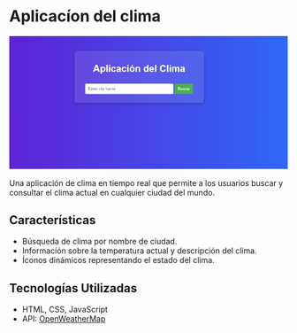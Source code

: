 # Aplicacíon del clima

![Pantallazo del proyecto](pantallazo.jpg)

Una aplicación de clima en tiempo real que permite a los usuarios buscar y consultar el clima actual en cualquier ciudad del mundo.

## Características
- Búsqueda de clima por nombre de ciudad.
- Información sobre la temperatura actual y descripción del clima.
- Íconos dinámicos representando el estado del clima.

## Tecnologías Utilizadas
- HTML, CSS, JavaScript
- API: [OpenWeatherMap](https://openweathermap.org/api)
